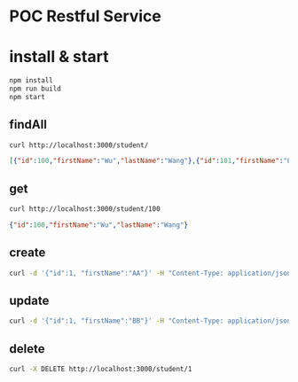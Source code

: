 # POC Restful Service


# install & start
```bash
npm install
npm run build
npm start
```

## findAll

```bash
curl http://localhost:3000/student/
```

```json
[{"id":100,"firstName":"Wu","lastName":"Wang"},{"id":101,"firstName":"Liu","lastName":"Liu"}]
```

## get

```bash
curl http://localhost:3000/student/100
```

```json
{"id":100,"firstName":"Wu","lastName":"Wang"}
```

## create

```bash
curl -d '{"id":1, "firstName":"AA"}' -H "Content-Type: application/json" -X POST http://localhost:3000/student
```

## update

```bash
curl -d '{"id":1, "firstName":"BB"}' -H "Content-Type: application/json" -X PUT http://localhost:3000/student/1
```

## delete

```bash
curl -X DELETE http://localhost:3000/student/1
```